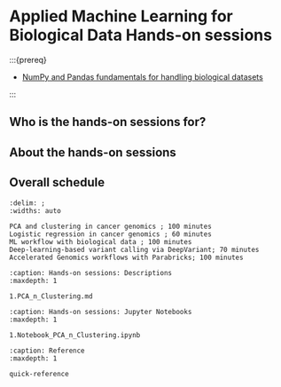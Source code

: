# Applied Machine Learning for Biological Data Hands-on sessions

:::{prereq}

* [NumPy and Pandas fundamentals for handling biological datasets](https://coderefinery.github.io/intermediate-python-ml/#)

:::

## Who is the hands-on sessions for?

## About the hands-on sessions


## Overall schedule

```{csv-table}
:delim: ;
:widths: auto

PCA and clustering in cancer genomics ; 100 minutes
Logistic regression in cancer genomics ; 60 minutes
ML workflow with biological data ; 100 minutes
Deep-learning-based variant calling via DeepVariant; 70 minutes
Accelerated Genomics workflows with Parabricks; 100 minutes
```

```{toctree}
:caption: Hands-on sessions: Descriptions 
:maxdepth: 1

1.PCA_n_Clustering.md
```

```{toctree}
:caption: Hands-on sessions: Jupyter Notebooks 
:maxdepth: 1

1.Notebook_PCA_n_Clustering.ipynb
```


```{toctree}
:caption: Reference
:maxdepth: 1

quick-reference
```